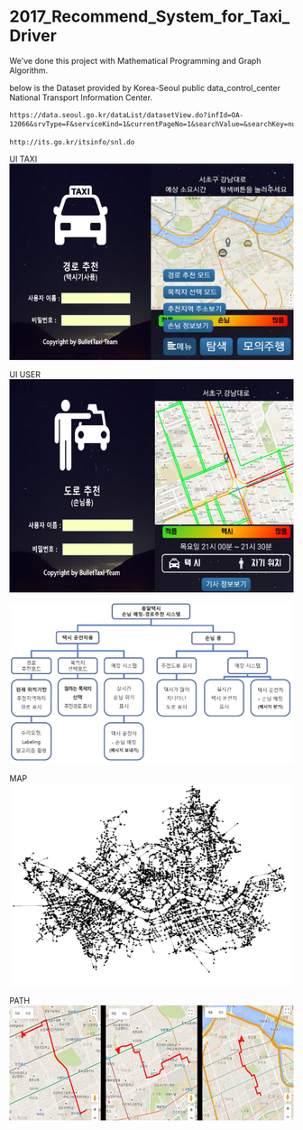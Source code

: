 # 2017_Recommend_System_for_Taxi_Driver

We've done this project with Mathematical Programming and Graph Algorithm.

below is the Dataset provided by Korea-Seoul public data_control_center National Transport Information Center.

    https://data.seoul.go.kr/dataList/datasetView.do?infId=OA-12066&srvType=F&serviceKind=1&currentPageNo=1&searchValue=&searchKey=null
    
    http://its.go.kr/itsinfo/snl.do

UI TAXI
![UI_for_Taxi](./Images/UI_for_Taxi.png)

UI USER
![UI_for_User](./Images/UI_for_User.png)


![vvvvv](./Images/vvvvv.JPG)

MAP
![MAP](./Images/MAP.png)

PATH
![Path](./Images/Path.png)
